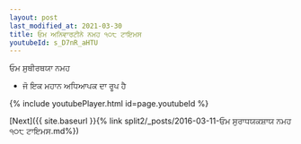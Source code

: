 ```yaml
---
layout: post
last_modified_at: 2021-03-30
title: ਓਮ ਅਨਿਵਾਰਟੀਨੇ ਨਮਹ ੧੦੮ ਟਾਇਮਸ
youtubeId: s_D7nR_aHTU
---
```

 
 
 ਓਮ ਸੁਥੀਰਥਯਾ ਨਮਹ  
 
 -  ਜੋ ਇਕ ਮਹਾਨ ਅਧਿਆਪਕ ਦਾ ਰੂਪ ਹੈ 
 
  
 
  
 
 
 
 
 
 


{% include youtubePlayer.html id=page.youtubeId %}
 
[Next]({{ site.baseurl }}{% link  split2/_posts/2016-03-11-ਓਮ ਸੁਰਾਧਯਕਸ਼ਾਯ ਨਮਹ  ੧੦੮ ਟਾਇਮਸ.md%})
 
